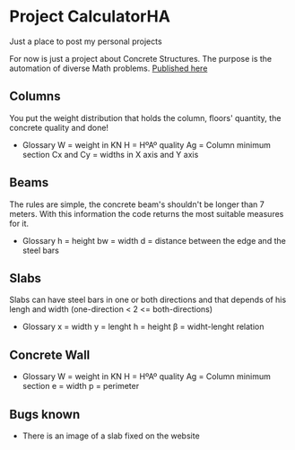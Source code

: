 # Project CalculatorHA
Just a place to post my personal projects

For now is just a project about Concrete Structures.
The purpose is the automation of diverse Math problems.
[Published here](https://www.calculadorha.io)

## Columns
  You put the weight distribution that holds the column, floors' quantity, the concrete quality and done!
  + Glossary
      W = weight in KN
      H = HºAº quality
      Ag = Column minimum section
      Cx and Cy = widths in X axis and Y axis

## Beams
  The rules are simple, the concrete beam's shouldn't be longer than 7 meters. With this information the code returns the most suitable measures for it.
  + Glossary
      h = height
      bw = width
      d = distance between the edge and the steel bars
      
## Slabs
  Slabs can have steel bars in one or both directions and that depends of his lengh and width (one-direction < 2 <= both-directions)
  + Glossary
      x = width
      y = lenght
      h = height
      β = widht-lenght relation

## Concrete Wall
   + Glossary
      W = weight in KN
      H = HºAº quality
      Ag = Column minimum section
      e = width
      p = perimeter
      
## Bugs known
  - There is an image of a slab fixed on the website 
